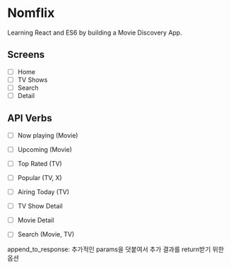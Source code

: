 # Nomflix
Learning React and ES6 by building a Movie Discovery App.

## Screens
- [ ] Home
- [ ] TV Shows
- [ ] Search
- [ ] Detail

## API Verbs

- [ ] Now playing (Movie)
- [ ] Upcoming (Movie)
- [ ] Top Rated (TV)
- [ ] Popular (TV, X)
- [ ] Airing Today (TV)
- [ ] TV Show Detail
- [ ] Movie Detail
- [ ] Search (Movie, TV)


append_to_response: 추가적인 params을 덧붙여서 추가 결과를 return받기 위한 옵션
